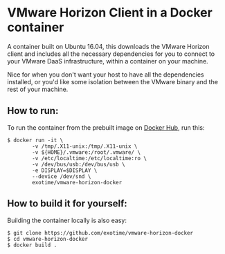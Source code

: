 # VMware Horizon Client in a Docker container

A container built on Ubuntu 16.04, this downloads the VMware Horizon client and
includes all the necessary dependencies for you to connect to your VMware DaaS
infrastructure, within a container on your machine.

Nice for when you don't want your host to have all the dependencies installed,
or you'd like some isolation between the VMware binary and the rest of
your machine.

## How to run:
To run the container from the prebuilt image on [Docker Hub](https://hub.docker.com/r/exotime/vmware-horizon-docker/), run this:

    $ docker run -it \
            -v /tmp/.X11-unix:/tmp/.X11-unix \
            -v ${HOME}/.vmware:/root/.vmware/ \
            -v /etc/localtime:/etc/localtime:ro \
            -v /dev/bus/usb:/dev/bus/usb \
            -e DISPLAY=$DISPLAY \
            --device /dev/snd \
            exotime/vmware-horizon-docker


## How to build it for yourself:

Building the container locally is also easy:

    $ git clone https://github.com/exotime/vmware-horizon-docker
    $ cd vmware-horizon-docker
    $ docker build .

